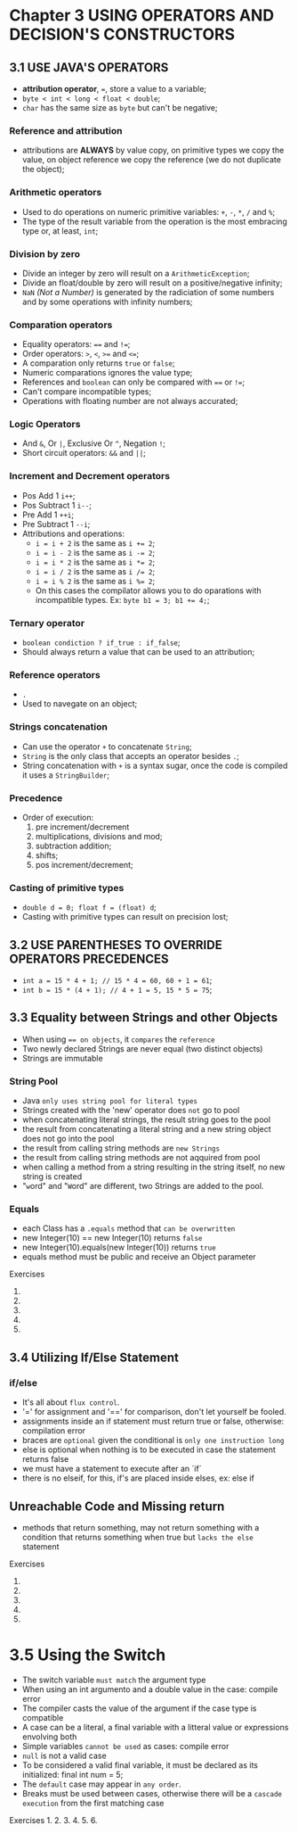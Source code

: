 # Chapter 3 USING OPERATORS AND DECISION'S CONSTRUCTORS

## 3.1 USE JAVA'S OPERATORS

* **attribution operator**, `=`, store a value to a variable;
* `byte < int < long < float < double`;
* `char` has the same size as `byte` but can't be negative;

### Reference and attribution

* attributions are **ALWAYS** by value copy, on primitive types we copy the value, on object reference we copy the reference (we do not duplicate the object);

### Arithmetic operators

* Used to do operations on numeric primitive variables: `+`, `-`, `*`, `/` and `%`;
* The type of the result variable from the operation is the most embracing type or, at least, `int`;

### Division by zero

* Divide an integer by zero will result on a `ArithmeticException`;
* Divide an float/double by zero will result on a positive/negative infinity;
* `NaN` *(Not a Number)* is generated by the radiciation of some numbers and by some operations with infinity numbers;

### Comparation operators

* Equality operators: `==` and `!=`;
* Order operators: `>`, `<`, `>=` and `<=`;
* A comparation only returns `true` or `false`;
* Numeric comparations ignores the value type;
* References and `boolean` can only be compared with `==` or `!=`;
* Can't compare incompatible types;
* Operations with floating number are not always accurated;

### Logic Operators

* And `&`, Or `|`, Exclusive Or `^`, Negation `!`;
* Short circuit operators: `&&` and `||`;

### Increment and Decrement operators

* Pos Add 1 `i++`;
* Pos Subtract 1 `i--`;
* Pre Add 1 `++i`;
* Pre Subtract 1 `--i`;
* Attributions and operations:
  * `i = i + 2` is the same as `i += 2`;
  * `i = i - 2` is the same as `i -= 2`;
  * `i = i * 2` is the same as `i *= 2`;
  * `i = i / 2` is the same as `i /= 2`;
  * `i = i % 2` is the same as `i %= 2`;
  * On this cases the compilator allows you to do oparations with incompatible types. Ex: `byte b1 = 3; b1 += 4;`;

### Ternary operator

* `boolean condiction ? if_true : if_false`;
* Should always return a value that can be used to an attribution;

### Reference operators

* `.`
* Used to navegate on an object;

### Strings concatenation

* Can use the operator `+` to concatenate `String`;
* `String` is the only class that accepts an operator besides `.`;
* String concatenation with `+` is a syntax sugar, once the code is compiled it uses a `StringBuilder`;

### Precedence

* Order of execution:
  1. pre increment/decrement
  2. multiplications, divisions and mod;
  3. subtraction addition;
  4. shifts;
  5. pos increment/decrement;

### Casting of primitive types

* `double d = 0; float f = (float) d`;
* Casting with primitive types can result on precision lost;

## 3.2 USE PARENTHESES TO OVERRIDE OPERATORS PRECEDENCES

* `int a = 15 * 4 + 1; // 15 * 4 = 60, 60 + 1 = 61`;
* `int b = 15 * (4 + 1); // 4 + 1 = 5, 15 * 5 = 75`;

## 3.3 Equality between Strings and other Objects

* When using `== on objects`, it `compares` the `reference `
* Two newly declared Strings are never equal (two distinct objects)
* Strings are immutable

### String Pool

* Java `only uses string pool for literal types` 
* Strings created with the 'new' operator does `not` go to pool
* when concatenating literal strings, the result string goes to the pool
* the result from concatenating a literal string and a new string object does not go into the pool
* the result from calling string methods are `new Strings`
* the result from calling string methods are not aqquired from pool
* when calling a method from a string resulting in the string itself, no new string is created
* "`w`ord" and "`W`ord" are different, two Strings are added to the pool. 

### Equals

* each Class has a `.equals` method that `can be overwritten`
* new Integer(10) == new Integer(10) returns `false`
* new Integer(10).equals(new Integer(10)) returns `true`
* equals method must be public and receive an Object parameter

Exercises 

1. 
2. 
3. 
4. 
5.  

## 3.4 Utilizing If/Else Statement 

### if/else

* It's all about `flux control`.
* '=' for assignment and '==' for comparison, don't let yourself be fooled.
* assignments inside an if statement must return true or false, otherwise: compilation error
* braces are `optional` given the conditional is `only one instruction long` 
* else is optional when nothing is to be executed in case the statement returns false
* we must have a statement to execute after an ´if´
* there is no elseif, for this, if's are placed inside elses, ex: else if 

## Unreachable Code and Missing return

* methods that return something, may not return something with a condition that returns something when true but `lacks the else` statement

Exercises

1. 
2. 
3. 
4. 
5. 

# 3.5 Using the Switch 

* The switch variable `must match` the argument type
* When using an int argumento and a double value in the case: compile error
* The compiler casts the value of the argument if the case type is compatible
* A case can be a literal, a final variable with a litteral value or expressions envolving both
* Simple variables `cannot be used` as cases: compile error
* `null` is not a valid case
* To be considered a valid final variable, it must be declared as its initialized: final int num = 5; 
* The `default` case may appear in `any order`.
* Breaks must be used between cases, otherwise there will be a `cascade execution` from the first matching case
 
Exercises 
1. 
2. 
3. 
4. 
5. 
6. 